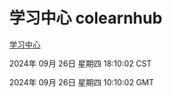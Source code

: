 # 学习中心 colearnhub
[学习中心](http://219.139.198.207:56308/colearnhub/)

2024年 09月 26日 星期四 18:10:02 CST

2024年 09月 26日 星期四 10:10:02 GMT
